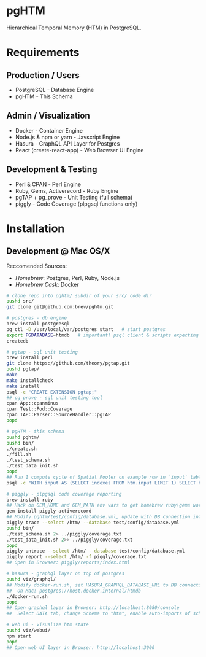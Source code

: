 # pgHTM

Hierarchical Temporal Memory (HTM) in PostgreSQL.


# Requirements

## Production / Users

* PostgreSQL - Database Engine
* pgHTM - This Schema

## Admin / Visualization

* Docker - Container Engine
* Node.js & npm or yarn - Javscript Engine
* Hasura - GraphQL API Layer for Postgres
* React (create-react-app) - Web Browser UI Engine

## Development & Testing

* Perl & CPAN - Perl Engine
* Ruby, Gems, Activerecord - Ruby Engine
* pgTAP + pg_prove - Unit Testing (full schema)
* piggly - Code Coverage (plpgsql functions only)


# Installation

## Development @ Mac OS/X

Reccomended Sources:
* *Homebrew*: Postgres, Perl, Ruby, Node.js
* *Homebrew Cask*: Docker

```bash
# clone repo into pghtm/ subdir of your src/ code dir
pushd src/
git clone git@github.com:brev/pghtm.git

# postgres - db engine
brew install postgresql
pg_ctl -D /usr/local/var/postgres start   # start postgres
export PGDATABASE=htmdb   # important! psql client & scripts expecting this
createdb

# pgtap - sql unit testing
brew install perl
git clone https://github.com/theory/pgtap.git
pushd pgtap/
make
make installcheck
make install
psql -c "CREATE EXTENSION pgtap;"
## pg_prove - sql unit testing tool
cpan App::cpanminus
cpan Test::Pod::Coverage
cpan TAP::Parser::SourceHandler::pgTAP
popd

# pgHTM - this schema
pushd pghtm/
pushd bin/
./create.sh
./fill.sh
./test_schema.sh
./test_data_init.sh
popd
## Run 1 compute cycle of Spatial Pooler on example row in `input` table.
psql -c "WITH input AS (SELECT indexes FROM htm.input LIMIT 1) SELECT htm.sp_compute(indexes) FROM input;"

# piggly - plpgsql code coverage reporting
brew install ruby
## Hack on GEM_HOME and GEM_PATH env vars to get homebrew ruby+gems working.
gem install piggly activerecord
## Modify pghtm/test/config/database.yml, update with DB connection info.
piggly trace --select /htm/ --database test/config/database.yml
pushd bin/
./test_schema.sh 2> ../piggly/coverage.txt
./test_data_init.sh 2>> ../piggly/coverage.txt
popd
piggly untrace --select /htm/ --database test/config/database.yml
piggly report --select /htm/ -f piggly/coverage.txt
## Open in Browser: piggly/reports/index.html

# hasura - graphql layer on top of postgres
pushd viz/graphql/
## Modify docker-run.sh, set HASURA_GRAPHQL_DATABASE_URL to DB connection info.
##  On Mac: postgres://host.docker.internal/htmdb
./docker-run.sh
popd
## Open graphql layer in Browser: http://localhost:8080/console
##  Select DATA tab, change Schema to "htm", enable auto-imports of schema.

# web ui - visualize htm state
pushd viz/webui/
npm start
popd
## Open web UI layer in Browser: http://localhost:3000
```

